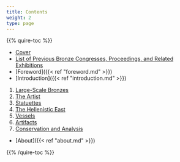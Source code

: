 ```yaml
---
title: Contents
weight: 2
type: page
---
```

{{% quire-toc %}}

- [Cover](/)
- [List of Previous Bronze Congresses, Proceedings, and Related Exhibitions](#)
- [Foreword]({{< ref "foreword.md" >}})
- [Introduction]({{< ref "introduction.md" >}})

1. [Large-Scale Bronzes](/largescalebronzes/)
2. [The Artist](/theartist/)
3. [Statuettes](/statuettes/)
4. [The Hellenistic East](/helenisticeast/)
5. [Vessels](/vessels/)
6. [Artifacts](/artifacts/)
7. [Conservation and Analysis](/conservationandanalysis/)

- [About]({{< ref "about.md" >}})

{{% /quire-toc %}}
